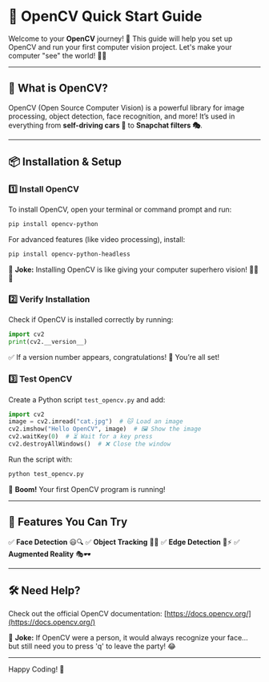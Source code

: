 # 🚀 OpenCV Quick Start Guide

Welcome to your **OpenCV** journey! 🎉 This guide will help you set up OpenCV and run your first computer vision project. Let's make your computer "see" the world! 👀🤖

---

## 📌 What is OpenCV?
OpenCV (Open Source Computer Vision) is a powerful library for image processing, object detection, face recognition, and more! It’s used in everything from **self-driving cars 🚗** to **Snapchat filters 🎭**.

---

## 📦 Installation & Setup

### **1️⃣ Install OpenCV**
To install OpenCV, open your terminal or command prompt and run:
```bash
pip install opencv-python
```
For advanced features (like video processing), install:
```bash
pip install opencv-python-headless
```
🛑 **Joke:** Installing OpenCV is like giving your computer superhero vision! 🦸‍♂️💥

### **2️⃣ Verify Installation**
Check if OpenCV is installed correctly by running:
```python
import cv2
print(cv2.__version__)
```
✅ If a version number appears, congratulations! 🎉 You’re all set!

### **3️⃣ Test OpenCV**
Create a Python script `test_opencv.py` and add:
```python
import cv2  
image = cv2.imread("cat.jpg")  # 🐱 Load an image
cv2.imshow("Hello OpenCV", image)  # 🖼️ Show the image
cv2.waitKey(0)  # ⏳ Wait for a key press
cv2.destroyAllWindows()  # ❌ Close the window
```
Run the script with:
```bash
python test_opencv.py
```
🎉 **Boom!** Your first OpenCV program is running!

---

## 🎯 Features You Can Try
✅ **Face Detection** 😃🔍
✅ **Object Tracking** 🎯📌
✅ **Edge Detection** 📸⚡
✅ **Augmented Reality** 🎭🕶️

---

## 🛠️ Need Help?
Check out the official OpenCV documentation: [https://docs.opencv.org/](https://docs.opencv.org/)

📌 **Joke:** If OpenCV were a person, it would always recognize your face… but still need you to press 'q' to leave the party! 😂

---

Happy Coding! 🚀

